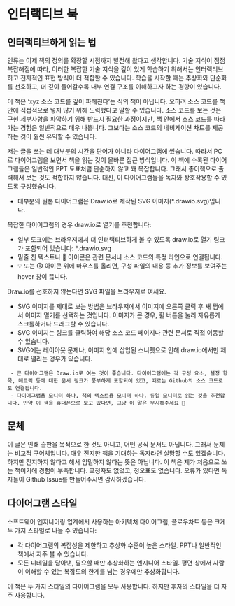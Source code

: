 # 인터랙티브 북

## 인터랙티브하게 읽는 법

인류는 이제 책의 정의를 확장할 시점까지 발전해 왔다고 생각합니다. 기술 지식이 점점 복잡해짐에 따라, 이러한 복잡한 기술 지식을 깊이 있게 학습하기 위해서는 인터랙티브하고 전자적인 표현 방식이 더 적합할 수 있습니다. 학습을 시작할 때는 추상화와 단순화를 선호하고, 더 깊이 들어갈수록 내부 연결 구조를 이해하고자 하는 경향이 있습니다.

이 책은 ‘xyz 소스 코드를 깊이 파헤친다’는 식의 책이 아닙니다. 오히려 소스 코드를 책 안에 직접적으로 넣지 않기 위해 노력했다고 말할 수 있습니다. 소스 코드를 보는 것은 구현 세부사항을 파악하기 위해 반드시 필요한 과정이지만, 책 안에서 소스 코드를 따라가는 경험은 일반적으로 매우 나쁩니다. 그보다는 소스 코드의 네비게이션 차트를 제공하는 것이 훨씬 유익할 수 있습니다.

저는 글을 쓰는 데 대부분의 시간을 단어가 아니라 다이어그램에 썼습니다. 따라서 PC로 다이어그램을 보면서 책을 읽는 것이 올바른 접근 방식입니다.
이 책에 수록된 다이어그램들은 일반적인 PPT 도표처럼 단순하지 않고 꽤 복잡합니다. 그래서 종이책으로 출력해서 보는 것도 적합하지 않습니다. 대신, 이 다이어그램들을 독자와 상호작용할 수 있도록 구성했습니다.
  - 대부분의 원본 다이어그램은 Draw.io로 제작된 SVG 이미지(*.drawio.svg)입니다.

복잡한 다이어그램의 경우 draw.io로 열기를 추천합니다:
  - 일부 도표에는 브라우저에서 더 인터랙티브하게 볼 수 있도록 draw.io로 열기 링크가 포함되어 있습니다: *.drawio.svg
  - 밑줄 친 텍스트나 🔗 아이콘은 관련 문서나 소스 코드의 특정 라인으로 연결됩니다.
  - 💡 또는 🛈 아이콘 위에 마우스를 올리면, 구성 파일의 내용 등 추가 정보를 보여주는 hover 창이 뜹니다.

Draw.io를 선호하지 않는다면 SVG 파일을 브라우저로 여세요.
  - SVG 이미지를 제대로 보는 방법은 브라우저에서 이미지에 오른쪽 클릭 후 새 탭에서 이미지 열기를 선택하는 것입니다. 이미지가 큰 경우, 휠 버튼을 눌러 자유롭게 스크롤하거나 드래그할 수 있습니다.
  - SVG 이미지는 링크를 클릭하여 해당 소스 코드 페이지나 관련 문서로 직접 이동할 수 있습니다.
  - SVG에는 레이아웃 문제나, 이미지 안에 삽입된 스니펫으로 인해 draw.io에서만 제대로 열리는 경우가 있습니다.

```힌트
 - 큰 다이어그램은 Draw.io로 여는 것이 좋습니다. 다이어그램에는 각 구성 요소, 설정 항목, 메트릭 등에 대한 문서 링크가 풍부하게 포함되어 있고, 때로는 Github의 소스 코드로도 연결됩니다.
 - 다이어그램용 모니터 하나, 책의 텍스트용 모니터 하나. 듀얼 모니터로 읽는 것을 추천합니다. 만약 이 책을 휴대폰으로 보고 있다면, 그냥 이 말은 무시해주세요 🤦
```

## 문체

이 글은 인쇄 출판을 목적으로 한 것도 아니고, 어떤 공식 문서도 아닙니다. 그래서 문체는 비교적 구어체입니다. 매우 진지한 책을 기대하는 독자라면 실망할 수도 있겠습니다. 하지만 진지하지 않다고 해서 엄밀하지 않다는 뜻은 아닙니다.
이 책은 제가 처음으로 쓰는 책이기에 경험이 부족합니다. 교정자도 없었고, 정오표도 없습니다. 오류가 있다면 독자들이 Github Issue를 만들어주시면 감사하겠습니다.

## 다이어그램 스타일

소프트웨어 엔지니어링 업계에서 사용하는 아키텍처 다이어그램, 플로우차트 등은 크게 두 가지 스타일로 나눌 수 있습니다:
  - 각 다이어그램의 복잡성을 제한하고 추상화 수준이 높은 스타일. PPT나 일반적인 책에서 자주 볼 수 있습니다.
  - 모든 디테일을 담아낸, 필요할 때만 추상화하는 엔지니어 스타일. 평면 상에서 사람이 이해할 수 있는 복잡도의 한계를 넘는 경우에만 추상화합니다.

이 책은 두 가지 스타일의 다이어그램을 모두 사용합니다. 하지만 후자의 스타일을 더 자주 사용합니다.
